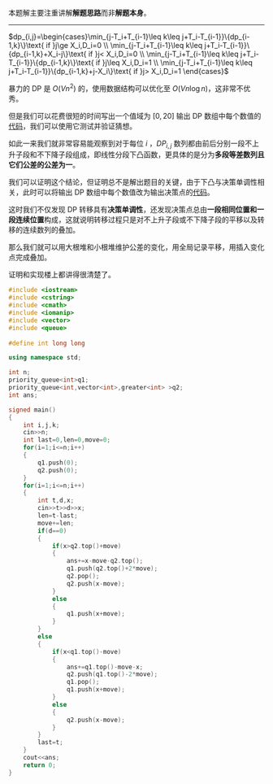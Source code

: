 本题解主要注重讲解**解题思路**而非**解题本身**。

--------

$dp_{i,j}=\begin{cases}\min_{j-T_i+T_{i-1}\leq k\leq j+T_i-T_{i-1}}\{dp_{i-1,k}\}\text{ if }j\ge X_i,D_i=0 \\ \min_{j-T_i+T_{i-1}\leq k\leq j+T_i-T_{i-1}}\{dp_{i-1,k}+X_i-j\}\text{ if }j< X_i,D_i=0 \\ \min_{j-T_i+T_{i-1}\leq k\leq j+T_i-T_{i-1}}\{dp_{i-1,k}\}\text{ if }j\leq X_i,D_i=1 \\ \min_{j-T_i+T_{i-1}\leq k\leq j+T_i-T_{i-1}}\{dp_{i-1,k}+j-X_i\}\text{ if }j> X_i,D_i=1 \end{cases}$

暴力的 DP 是 $O(Vn^2)$ 的，使用数据结构可以优化至 $O(Vn\log n )$，这非常不优秀。

但是我们可以花费很短的时间写出一个值域为 $[0,20]$ 输出 DP 数组中每个数值的[代码](https://www.luogu.com.cn/paste/s5t0ydy9)，我们可以使用它测试并验证猜想。

如此一来我们就非常容易能观察到对于每位 $i$ ，$DP_{i,j}$ 数列都由前后分别一段不上升子段和不下降子段组成，即线性分段下凸函数，更具体的是分为**多段等差数列且它们公差的公差为一**。 

我们可以证明这个结论，但证明总不是解出题目的关键，由于下凸与决策单调性相关，此时可以将输出 DP 数组中每个数值改为输出决策点的[代码](https://www.luogu.com.cn/paste/vpljarww)。

这时我们不仅发现 DP 转移具有**决策单调性**，还发现决策点总由**一段相同位置和一段连续位置**构成，这就说明转移过程只是对不上升子段或不下降子段的平移以及转移的连续数列的叠加。

那么我们就可以用大根堆和小根堆维护公差的变化，用全局记录平移，用插入变化点完成叠加。

证明和实现楼上都讲得很清楚了。

```cpp
#include <iostream>
#include <cstring>
#include <cmath>
#include <iomanip>
#include <vector>
#include <queue>
 
#define int long long

using namespace std;

int n;
priority_queue<int>q1;
priority_queue<int,vector<int>,greater<int> >q2;
int ans;

signed main()
{
	int i,j,k;
	cin>>n;
	int last=0,len=0,move=0; 
	for(i=1;i<=n;i++)
    {
        q1.push(0);
        q2.push(0);
    }
	for(i=1;i<=n;i++)
	{
		int t,d,x;
		cin>>t>>d>>x;
		len=t-last;
		move+=len;
		if(d==0)
        {
            if(x>q2.top()+move)
            {
                ans+=x-move-q2.top();
                q1.push(q2.top()+2*move);
                q2.pop();
                q2.push(x-move);
            }
            else
            {
            	q1.push(x+move);	
			}
        }
        else
        {
            if(x<q1.top()-move)
            {
                ans+=q1.top()-move-x;
                q2.push(q1.top()-2*move);
                q1.pop();
                q1.push(x+move);
            }
            else
            {
            	q2.push(x-move);	
			}
        }
		last=t;		
	}		
	cout<<ans;
	return 0;
} 
```


